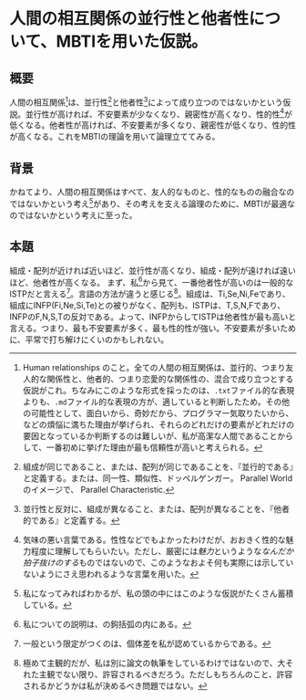 # 人間の相互関係の並行性と他者性について、MBTIを用いた仮説。

## 概要

人間の相互関係[^1]は、並行性[^2]と他者性[^3]によって成り立つのではないかという仮説。並行性が高ければ、不安要素が少なくなり、親密性が高くなり、性的性[^7]が低くなる。他者性が高ければ、不安要素が多くなり、親密性が低くなり、性的性が高くなる。これをMBTIの理論を用いて論理立ててみる。

[^1]: Human relationships のこと。全ての人間の相互関係は、並行的、つまり友人的な関係性と、他者的、つまり恋愛的な関係性の、混合で成り立つとする仮説がこれ。ちなみにこのような形式を採ったのは、`.txt`ファイル的な表現よりも、`.md`ファイル的な表現の方が、適していると判断したため。その他の可能性として、面白いから、奇妙だから、プログラマー気取りたいから、などの煩悩[^4]に満ちた理由が挙げられ[^5]、それらのどれだけの要素がどれだけの要因となっているか判断するのは難しいが、私が高潔な人間であることからして、一番初めに挙げた理由が最も信頼性が高いと考えられる。
[^2]: 組成が同じであること、または、配列が同じであることを、『並行的である』と定義する。または、同一性、類似性、ドッペルゲンガー。 Parallel World のイメージで、 Parallel Characteristic.
[^3]: 並行性と反対に、組成が異なること、または、配列が異なることを、『他者的である』と定義する。
[^4]: 仏教用語。ただし、私は仏教の経典に直に触れたことがないため、語義のブレが予想される。[Wikipedia](https://ja.wikipedia.org/wiki/%E7%85%A9%E6%82%A9)
[^5]: 反証をあげることはそのまま、論理の客観性を担保するであろうという*安直な思い込み*[^6]から、私はこのような*信頼性が高いとはとても言えない*別の可能性も併記した。
[^6]: 実際にこれが*安直な思い込み*であるかどうかについては、議論の余地がある。
[^7]: 気味の悪い言葉である。性性などでもよかったわけだが、おおきく性的な魅力程度に理解してもらいたい。ただし、厳密には*魅力*というような*なんだか拍子抜けのする*ものではないので、このようなおよそ何も実際には示していないようにさえ思われるような言葉を用いた。

## 背景

かねてより、人間の相互関係はすべて、友人的なものと、性的なものの融合なのではないかという考え[^8]があり、その考えを支える論理のために、MBTIが最適なのではないかという考えに至った。

[^8]: 私になってみればわかるが[^9]、私の頭の中にはこのような仮説がたくさん蓄積している。
[^9]: 奇妙な言い回しである[^10]。
[^10]: なぜ奇妙だと言えるのかについては、「私になってみればわかるが」という仮定が現実的[^11]なものではないことから、実際にはあり得ない状況が想定されているため、そのような*無駄な言葉遣い*[^12]をして*無駄に*[^12]体力を消耗したからだと言える。
[^11]: 現実とは、私が干渉・認識できる範囲のこと。思考も現実のうちに入るが、他者の思考はこの定義だと私にとっての現実ではなくなる。(ここでの私とは、相対的な私を意味する。つまり、万人に与えられた私のことである。私にとって私は絶対的な私であるため、その他の私も私も含めた私を意味するためには、相対的な私という表現を用いなくてはならないと判断した。ちなみに、ここで鉤括弧を用いたのは、単に補足説明が多すぎることに私自身が疲れを感じ始めているからである。)
[^12]: 万物に意味を付与することは人間様[^13]の役割であることから、端的に「無駄だ」と断定してはならない。
[^13]: 奇妙な言い回しである。

## 本題

組成・配列が近ければ近いほど、並行性が高くなり、組成・配列が遠ければ遠いほど、他者性が高くなる。
まず、私[^16]から見て、一番他者性が高いのは一般的なISTPだと言える[^17]。言語の方法が違うと感じる[^18]。組成は、Ti,Se,Ni,Feであり、組成にINFP(Fi,Ne,Si,Te)との被りがなく、配列も、ISTPは、T,S,N,Fであり、INFPのF,N,S,Tの反対である。よって、INFPからしてISTPは他者性が最も高いと言える。つまり、最も不安要素が多く、最も性的性が強い。不安要素が多いために、平常で打ち解けにくいのかもしれない。


[^14]: 組成とは、そのタイプを構成する認知機能のこと。たとえばINFPなら、Fi,Ne,Si,Te が組成。この際順序は無視する。
[^15]: 配列とは、そのタイプを構成する認知機能の並び順のこと。
[^16]: 私についての説明は、[^11]の鉤括弧の内にある。
[^17]: 一般という限定がつくのは、個体差を私が認めているからである。
[^18]: 極めて主観的だが、私は別に論文の執筆をしているわけではないので、大それた主観でない限り、許容されるべきだろう。ただしもちろんのこと、許容されるかどうかは私が決めるべき問題ではない。
